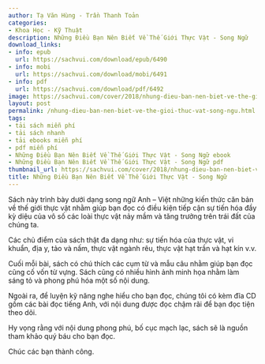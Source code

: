 ```yaml
---
author: Tạ Văn Hùng - Trần Thanh Toản
categories:
- Khoa Học - Kỹ Thuật
description: Những Điều Bạn Nên Biết Về Thế Giới Thực Vật - Song Ngữ
download_links:
- info: epub
  url: https://sachvui.com/download/epub/6490
- info: mobi
  url: https://sachvui.com/download/mobi/6491
- info: pdf
  url: https://sachvui.com/download/pdf/6492
image: https://sachvui.com/cover/2018/nhung-dieu-ban-nen-biet-ve-the-gioi-thuc-vat.jpg
layout: post
permalink: /nhung-dieu-ban-nen-biet-ve-the-gioi-thuc-vat-song-ngu.html
tags:
- tải sách miễn phí
- tải sách nhanh
- tải ebooks miễn phí
- pdf miễn phí
- Những Điều Bạn Nên Biết Về Thế Giới Thực Vật - Song Ngữ ebook
- Những Điều Bạn Nên Biết Về Thế Giới Thực Vật - Song Ngữ pdf
thumbnail_url: https://sachvui.com/cover/2018/nhung-dieu-ban-nen-biet-ve-the-gioi-thuc-vat.jpg
title: Những Điều Bạn Nên Biết Về Thế Giới Thực Vật - Song Ngữ
---
```


 <div class="item-desc text-justify"> <p>Sách này trình bày dưới dạng song ngữ Anh – Việt những kiến thức căn bản về thế giới thực vật nhằm giúp bạn đọc có điều kiện tiếp cận sự tiến hóa đầy kỳ diệu của vô số các loài thực vật nảy mầm và tăng trưởng trên trái đất của chúng ta.</p><p>Các chủ điểm của sách thật đa dạng như: sự tiến hóa của thực vật, vi khuẩn, địa y, tảo và nấm, thực vật ngành rêu, thực vật hạt trần và hạt kín v.v.</p><p>Cuối mỗi bài, sách có chú thích các cụm từ và mẫu câu nhằm giúp bạn đọc cũng cố vốn từ vựng. Sách cũng có nhiều hình ảnh minh họa nhằm làm sáng tỏ và phong phú hóa một số nội dung.</p><p>Ngoài ra, để luyện kỹ năng nghe hiểu cho bạn đọc, chúng tôi có kèm đĩa CD gồm các bài đọc tiếng Anh, với nội dung được đọc chậm rãi để bạn đọc tiện theo dõi.</p><p>Hy vọng rằng với nội dung phong phú, bố cục mạch lạc, sách sẽ là nguồn tham khảo quý báu cho bạn đọc.</p><p>Chúc các bạn thành công.</p> </div>